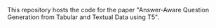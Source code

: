 This repository hosts the code for the paper "Answer-Aware Question Generation from Tabular and Textual Data using T5".
